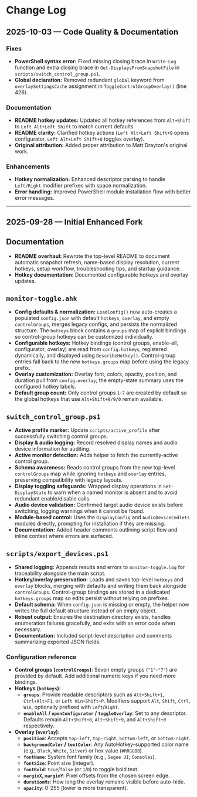 # Change Log

## 2025-10-03 — Code Quality & Documentation

### Fixes
- **PowerShell syntax error:** Fixed missing closing brace in `Write-Log` function and extra closing brace in `Get-DisplaysFromSnapshotFile` in `scripts/switch_control_group.ps1`.
- **Global declaration:** Removed redundant `global` keyword from `overlaySettingsCache` assignment in `ToggleControlGroupOverlay()` (line 426).

### Documentation
- **README hotkey updates:** Updated all hotkey references from `Alt+Shift` to `Left Alt+Left Shift` to match current defaults.
- **README clarity:** Clarified hotkey actions (`Left Alt+Left Shift+9` opens configurator, `Left Alt+Left Shift+0` toggles overlay).
- **Original attribution:** Added proper attribution to Matt Drayton's original work.

### Enhancements
- **Hotkey normalization:** Enhanced descriptor parsing to handle `Left/Right` modifier prefixes with space normalization.
- **Error handling:** Improved PowerShell module installation flow with better error messages.

---

## 2025-09-28 — Initial Enhanced Fork

## Documentation
- **README overhaul:** Rewrote the top-level README to document automatic snapshot refresh, name-based display resolution, current hotkeys, setup workflow, troubleshooting tips, and startup guidance.
- **Hotkey documentation:** Documented configurable hotkeys and overlay updates.

## `monitor-toggle.ahk`
- **Config defaults & normalization:** `LoadConfig()` now auto-creates a populated `config.json` with default `hotkeys`, `overlay`, and empty `controlGroups`, merges legacy configs, and persists the normalized structure. The `hotkeys` block contains a `groups` map of explicit bindings so control-group hotkeys can be customized individually.
- **Configurable hotkeys:** Hotkey bindings (control groups, enable-all, configurator, overlay) are read from `config.hotkeys`, registered dynamically, and displayed using `DescribeHotkey()`. Control-group entries fall back to the new `hotkeys.groups` map before using the legacy prefix.
- **Overlay customization:** Overlay font, colors, opacity, position, and duration pull from `config.overlay`; the empty-state summary uses the configured hotkey labels.
- **Default group count:** Only control groups `1`-`7` are created by default so the global hotkeys that use `Alt+Shift+8/9/0` remain available.

## `switch_control_group.ps1`
- **Active profile marker:** Update `scripts/active_profile` after successfully switching control groups.
- **Display & audio logging:** Record resolved display names and audio device information for auditing.
- **Active monitor detection:** Adds helper to fetch the currently-active control group.
- **Schema awareness:** Reads control groups from the new top-level `controlGroups` map while ignoring `hotkeys` and `overlay` entries, preserving compatibility with legacy layouts.
- **Display toggling safeguards:** Wrapped display operations in `Set-DisplayState` to warn when a named monitor is absent and to avoid redundant enable/disable calls.
- **Audio device validation:** Confirmed target audio device exists before switching, logging warnings when it cannot be found.
- **Module-based control:** Uses the `DisplayConfig` and `AudioDeviceCmdlets` modules directly, prompting for installation if they are missing.
- **Documentation:** Added header comments outlining script flow and inline context where errors are surfaced.

## `scripts/export_devices.ps1`
- **Shared logging:** Appends results and errors to `monitor-toggle.log` for traceability alongside the main script.
- **Hotkey/overlay preservation:** Loads and saves top-level `hotkeys` and `overlay` blocks, merging with defaults and writing them back alongside `controlGroups`. Control-group bindings are stored in a dedicated `hotkeys.groups` map so edits persist without relying on prefixes.
- **Default schema:** When `config.json` is missing or empty, the helper now writes the full default structure instead of an empty object.
- **Robust output:** Ensures the destination directory exists, handles enumeration failures gracefully, and exits with an error code when necessary.
- **Documentation:** Included script-level description and comments summarizing exported JSON fields.

### Configuration reference

- **Control groups (`controlGroups`)**: Seven empty groups (`"1"`-`"7"`) are provided by default. Add additional numeric keys if you need more bindings.
- **Hotkeys (`hotkeys`)**:
  - **`groups`**: Provide readable descriptors such as `Alt+Shift+1`, `Ctrl+Alt+F1`, or `Left Win+Shift+P`. Modifiers support `Alt`, `Shift`, `Ctrl`, `Win`, optionally prefixed with `Left`/`Right`.
  - **`enableAll` / `openConfigurator` / `toggleOverlay`**: Set to any descriptor. Defaults remain `Alt+Shift+8`, `Alt+Shift+9`, and `Alt+Shift+0` respectively.
- **Overlay (`overlay`)**:
  - **`position`**: Accepts `top-left`, `top-right`, `bottom-left`, or `bottom-right`.
  - **`backgroundColor` / `textColor`**: Any AutoHotkey-supported color name (e.g., `Black`, `White`, `Silver`) or hex value (`#RRGGBB`).
  - **`fontName`**: System font family (e.g., `Segoe UI`, `Consolas`).
  - **`fontSize`**: Point size (integer).
  - **`fontBold`**: `true`/`false` (or `1`/`0`) to toggle bold text.
  - **`marginX`, `marginY`**: Pixel offsets from the chosen screen edge.
  - **`durationMs`**: How long the overlay remains visible before auto-hide.
  - **`opacity`**: 0-255 (lower is more transparent).
